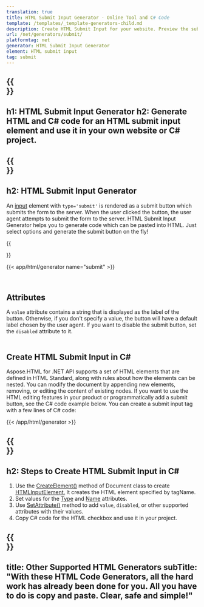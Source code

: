 ```yaml
---
translation: true
title: HTML Submit Input Generator - Online Tool and C# Code
template: /templates/_template-generators-child.md
description: Сreate HTML Submit Input for your website. Рreview the submit button, copy and use generated HTML and C# code in your project!
url: /net/generators/submit/
platformtag: net
generator: HTML Submit Input Generator
element: HTML submit input
tag: submit
---
```


{{<section banner>}}
---
h1: HTML Submit Input Generator
h2: Generate HTML and C# code for an HTML submit input element and use it in your own website or C# project.
---

{{<section overview>}}
---
h2: HTML Submit Input Generator
---

An [input](https://html.spec.whatwg.org/multipage/input.html#the-input-element) element with `type='submit'` is rendered as a submit button which submits the form to the server. When the user clicked the button, the user agent attempts to submit the form to the server. HTML Submit Input Generator helps you to generate code which can be pasted into HTML. Just select options and generate the submit button on the fly!

{{<section plugin>}}

{{< app/html/generator name="submit" >}}

<br>
<h2> Attributes </h2>

A `value` attribute contains a string that is displayed as the label of the button. Otherwise, if you don't specify a value, the button will have a default label chosen by the user agent. If you want to disable the submit button, set the `disabled` attribute to it.<br><br>

<h2> Create HTML Submit Input in C#</h2>

Aspose.HTML for .NET API supports a set of HTML elements that are defined in HTML Standard, along with rules about how the elements can be nested. You can modify the document by appending new elements, removing, or editing the content of existing nodes. If you want to use the HTML editing features in your product or programmatically add a submit button, see the C# code example below. You can create a submit input tag with a few lines of C# code:

{{< /app/html/generator >}}

{{<section steps>}}
---
h2: Steps to Create HTML Submit Input in C#
---

1. Use the [CreateElement()](https://reference.aspose.com/html/net/aspose.html.dom/document/createelement/) method of Document class to create [HTMLInputElement.](https://reference.aspose.com/html/net/aspose.html/htmlinputelement/) It creates the HTML element specified by tagName.
1. Set values for the [Type](https://reference.aspose.com/html/net/aspose.html/htmlinputelement/type/) and [Name](https://reference.aspose.com/html/net/aspose.html/htmlinputelement/name/) attributes.
1.  Use [SetAttribute()](https://reference.aspose.com/html/net/aspose.html.dom/element/setattribute/) method to add `value`, `disabled`, or other supported attributes with their values.
1. Copy C# code for the HTML checkbox and use it in your project.

{{<section other-generators>}}
---
title: Other Supported HTML Generators
subTitle: "With these HTML Code Generators, all the hard work has already been done for you. All you have to do is copy and paste. Clear, safe and simple!"
---